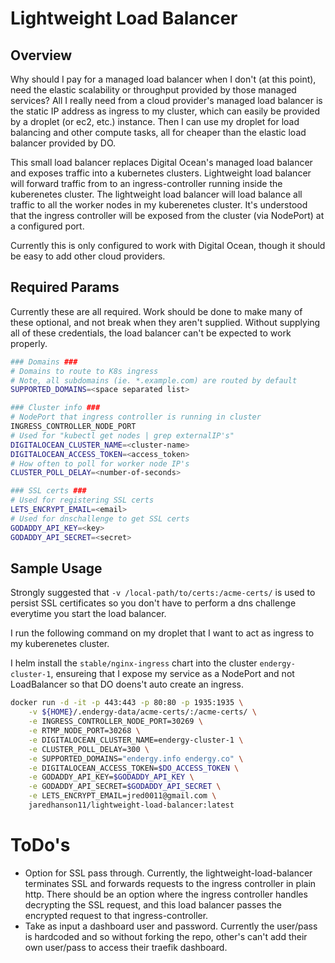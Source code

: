# Lightweight Load Balancer

## Overview

Why should I pay for a managed load balancer when I don't (at this point), need the elastic scalability or throughput provided by those managed services? All I really need from a cloud provider's managed load balancer is the static IP address as ingress to my cluster, which can easily be provided by a droplet (or ec2, etc.) instance. Then I can use my droplet for load balancing and other compute tasks, all for cheaper than the elastic load balancer provided by DO.

This small load balancer replaces Digital Ocean's managed load balancer and exposes traffic into a kubernetes clusters.
Lightweight load balancer will forward traffic from to an ingress-controller running inside the kuberenetes cluster.
The lightweight load balancer will load balance all traffic to all the worker nodes in my kuberenetes cluster. It's understood that the ingress controller will be exposed from the cluster (via NodePort) at a configured port.

Currently this is only configured to work with Digital Ocean, though it should be easy to add other cloud providers.

## Required Params

Currently these are all required. Work should be done to make many of these optional, and not break when they aren't supplied. Without supplying all of these credentials, the load balancer can't be expected to work properly.

```bash
### Domains ###
# Domains to route to K8s ingress
# Note, all subdomains (ie. *.example.com) are routed by default
SUPPORTED_DOMAINS=<space separated list>

### Cluster info ###
# NodePort that ingress controller is running in cluster
INGRESS_CONTROLLER_NODE_PORT
# Used for "kubectl get nodes | grep externalIP's"
DIGITALOCEAN_CLUSTER_NAME=<cluster-name>
DIGITALOCEAN_ACCESS_TOKEN=<access_token>
# How often to poll for worker node IP's
CLUSTER_POLL_DELAY=<number-of-seconds>

### SSL certs ###
# Used for registering SSL certs
LETS_ENCRYPT_EMAIL=<email>
# Used for dnschallenge to get SSL certs
GODADDY_API_KEY=<key>
GODADDY_API_SECRET=<secret>
```

## Sample Usage

Strongly suggested that `-v /local-path/to/certs:/acme-certs/` is used to persist SSL certificates so you don't have to perform a dns challenge everytime you start the load balancer.

I run the following command on my droplet that I want to act as ingress to my kuberenetes cluster.

I helm install the `stable/nginx-ingress` chart into the cluster `endergy-cluster-1`, ensureing that I expose my service as a NodePort and not LoadBalancer so that DO doens't auto create an ingress.

```bash
docker run -d -it -p 443:443 -p 80:80 -p 1935:1935 \
    -v ${HOME}/.endergy-data/acme-certs/:/acme-certs/ \
    -e INGRESS_CONTROLLER_NODE_PORT=30269 \
    -e RTMP_NODE_PORT=30268 \
    -e DIGITALOCEAN_CLUSTER_NAME=endergy-cluster-1 \
    -e CLUSTER_POLL_DELAY=300 \
    -e SUPPORTED_DOMAINS="endergy.info endergy.co" \
    -e DIGITALOCEAN_ACCESS_TOKEN=$DO_ACCESS_TOKEN \
    -e GODADDY_API_KEY=$GODADDY_API_KEY \
    -e GODADDY_API_SECRET=$GODADDY_API_SECRET \
    -e LETS_ENCRYPT_EMAIL=jred0011@gmail.com \
    jaredhanson11/lightweight-load-balancer:latest
```

# ToDo's

- Option for SSL pass through. Currently, the lightweight-load-balancer terminates SSL and forwards requests to the ingress controller in plain http. There should be an option where the ingress controller handles decrypting the SSL request, and this load balancer passes the encrypted request to that ingress-controller.
- Take as input a dashboard user and password. Currently the user/pass is hardcoded and so without forking the repo, other's can't add their own user/pass to access their traefik dashboard.
